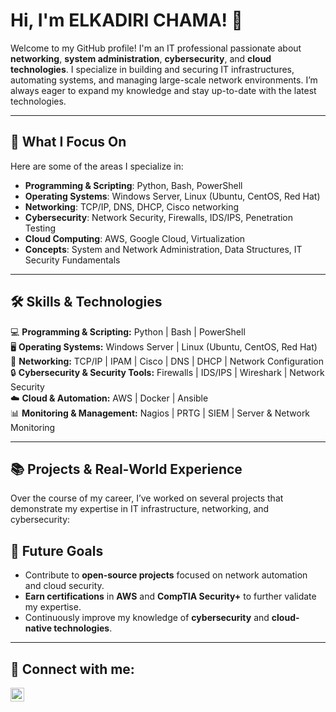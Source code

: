 # Hi, I'm ELKADIRI CHAMA! 👋

Welcome to my GitHub profile! I'm an IT professional passionate about **networking**, **system administration**, **cybersecurity**, and **cloud technologies**. I specialize in building and securing IT infrastructures, automating systems, and managing large-scale network environments. I’m always eager to expand my knowledge and stay up-to-date with the latest technologies.

---

## 🌱 What I Focus On

Here are some of the areas I specialize in:

- **Programming & Scripting**: Python, Bash, PowerShell  
- **Operating Systems**: Windows Server, Linux (Ubuntu, CentOS, Red Hat)  
- **Networking**: TCP/IP, DNS, DHCP, Cisco networking  
- **Cybersecurity**: Network Security, Firewalls, IDS/IPS, Penetration Testing  
- **Cloud Computing**: AWS, Google Cloud, Virtualization  
- **Concepts**: System and Network Administration, Data Structures, IT Security Fundamentals

---

## 🛠️ Skills & Technologies  

💻 **Programming & Scripting:** Python | Bash | PowerShell  
🖥️ **Operating Systems:** Windows Server | Linux (Ubuntu, CentOS, Red Hat)  
📡 **Networking:** TCP/IP | IPAM | Cisco | DNS | DHCP | Network Configuration  
🔒 **Cybersecurity & Security Tools:** Firewalls | IDS/IPS | Wireshark | Network Security  
☁️ **Cloud & Automation:** AWS | Docker | Ansible  
📊 **Monitoring & Management:** Nagios | PRTG | SIEM | Server & Network Monitoring

---

## 📚 Projects & Real-World Experience

Over the course of my career, I’ve worked on several projects that demonstrate my expertise in IT infrastructure, networking, and cybersecurity:


## 🚀 Future Goals

- Contribute to **open-source projects** focused on network automation and cloud security.
- **Earn certifications** in **AWS** and **CompTIA Security+** to further validate my expertise.
- Continuously improve my knowledge of **cybersecurity** and **cloud-native technologies**.

---

<h2> 🤳 Connect with me:</h2>


[<img align="left" alt="ELKADIRI CHAMA | LinkedIn" width="22px" src="https://cdn.jsdelivr.net/npm/simple-icons@v3/icons/linkedin.svg" />][linkedin]


[linkedin]: https://www.linkedin.com/in/chama-elkadiri-908b48340/

